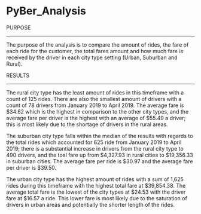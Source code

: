 # PyBer_Analysis

PURPOSE
____________
The purpose of the analysis is to compare the amount of rides, the fare of each ride for the customer, the total fares amount and how much fare is received by the driver in each city type setting (Urban, Suburban and Rural).

RESULTS
____________
 The rural city type has the least amount of rides in this timeframe with a count of 125 rides. There are also the smallest amount of drivers with a count of 78 drivers from January 2019 to April 2019. The average fare is $34.62 which is the highest in comparison to the other city types, and the average fare per driver is the highest with an average of $55.49 a driver; this is most likely due to the shortage of drivers in the rural areas.
 
 The suburban city type falls within the median of the results with regards to the total rides which accounted for 625 ride from January 2019 to April 2019; there is a substantial increase in drivers from the rural city type to 490 drivers, and the toal fare up from $4,327.93 in rural cities to $19,356.33 in suburban cities. The average fare per ride is $30.97 and the average fare per driver is $39.50.
 
 The urban city type has the highest amount of rides with a sum of 1,625 rides during this timeframe with the highest total fare at $39,854.38. The average total fare is the lowest of the city types at $24.53 with the driver fare at $16.57 a ride. This lower fare is most likely due to the saturation of drivers in urban areas and potentially the shorter length of the rides.
